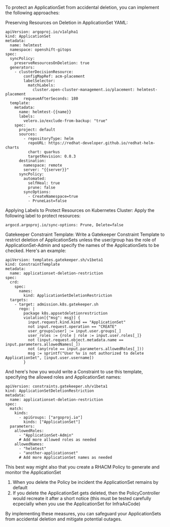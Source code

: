 To protect an ApplicationSet from accidental deletion, you can implement the following approaches:

Preserving Resources on Deletion in ApplicationSet YAML:

```
apiVersion: argoproj.io/v1alpha1
kind: ApplicationSet
metadata:
  name: helmtest
  namespace: openshift-gitops
spec:
  syncPolicy:
    preserveResourcesOnDeletion: true
  generators:
    - clusterDecisionResource:
        configMapRef: acm-placement
        labelSelector:
          matchLabels:
            cluster.open-cluster-management.io/placement: helmtest-placement
        requeueAfterSeconds: 180
  template:
    metadata:
      name: helmtest-{{name}}
      labels:
        velero.io/exclude-from-backup: "true"
    spec:
      project: default
      sources:
        - repositoryType: helm
          repoURL: https://redhat-developer.github.io/redhat-helm-charts
          chart: quarkus
          targetRevision: 0.0.3
      destination:
        namespace: remote
        server: "{{server}}"
      syncPolicy:
        automated:
          selfHeal: true
          prune: false
        syncOptions:
          - CreateNamespace=true
          - PruneLast=false
```


Applying Labels to Protect Resources on Kubernetes Cluster:
Apply the following label to protect resources:

```
argocd.argoproj.io/sync-options: Prune, Delete=false
```

Gatekeeper Constraint Template:
Write a Gatekeeper Constraint Template to restrict deletion of ApplicationSets unless the user/group has the role of ApplicationSet-Admin and specify the names of the ApplicationSets to be checked. Here's an example:


```
apiVersion: templates.gatekeeper.sh/v1beta1
kind: ConstraintTemplate
metadata:
  name: applicationset-deletion-restriction
spec:
  crd:
    spec:
      names:
        kind: ApplicationSetDeletionRestriction
  targets:
    - target: admission.k8s.gatekeeper.sh
      rego: |
        package k8s.appsetdeletionrestriction
        violation[{"msg": msg}] {
          input.request.kind.kind == "ApplicationSet"
          not input.request.operation == "CREATE"
          user_groups[user] := input.user.groups[_]
          user_roles := {role | role := input.user.roles[_]}
          not (input.request.object.metadata.name == input.parameters.allowedNames[_])
          not (any(role == input.parameters.allowedRoles[_]))
          msg := sprintf("User %v is not authorized to delete ApplicationSet", [input.user.username])
        }
```
And here's how you would write a Constraint to use this template, specifying the allowed roles and ApplicationSet names:

```
apiVersion: constraints.gatekeeper.sh/v1beta1
kind: ApplicationSetDeletionRestriction
metadata:
  name: applicationset-deletion-restriction
spec:
  match:
    kinds:
      - apiGroups: ["argoproj.io"]
        kinds: ["ApplicationSet"]
  parameters:
    allowedRoles:
      - "ApplicationSet-Admin"
      # Add more allowed roles as needed
    allowedNames:
      - "helmtest"
      - "another-applicationset"
      # Add more ApplicationSet names as needed
```



This best way might also that you create a RHACM Policy to generate and monitor the ApplicationSet

1. When you delete the Policy be incident the ApplicationSet remains by default
2. If you delete the ApplicationSet gets deleted, then the PolicyController would recreate it after a short notice  (this must be tested carefully
   ecpecially when you use the ApplicationSet for InfraAsCode) 





By implementing these measures, you can safeguard your ApplicationSets from accidental deletion and mitigate potential outages.
